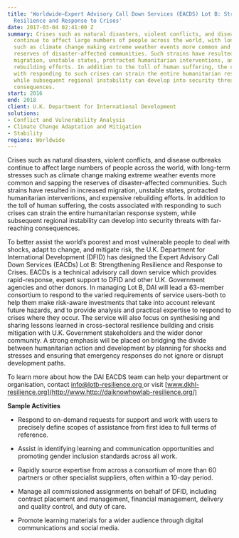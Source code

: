 ```yaml
---
title: 'Worldwide—Expert Advisory Call Down Services (EACDS) Lot B: Strengthening
  Resilience and Response to Crises'
date: 2017-03-04 02:41:00 Z
summary: Crises such as natural disasters, violent conflicts, and disease outbreaks
  continue to affect large numbers of people across the world, with long-term stresses
  such as climate change making extreme weather events more common and sapping the
  reserves of disaster-affected communities. Such strains have resulted in increased
  migration, unstable states, protracted humanitarian interventions, and expensive
  rebuilding efforts. In addition to the toll of human suffering, the costs associated
  with responding to such crises can strain the entire humanitarian response system,
  while subsequent regional instability can develop into security threats with far-reaching
  consequences.
start: 2016
end: 2018
client: U.K. Department for International Development
solutions:
- Conflict and Vulnerability Analysis
- Climate Change Adaptation and Mitigation
- Stability
regions: Worldwide
---
```


Crises such as natural disasters, violent conflicts, and disease outbreaks continue to affect large numbers of people across the world, with long-term stresses such as climate change making extreme weather events more common and sapping the reserves of disaster-affected communities. Such strains have resulted in increased migration, unstable states, protracted humanitarian interventions, and expensive rebuilding efforts. In addition to the toll of human suffering, the costs associated with responding to such crises can strain the entire humanitarian response system, while subsequent regional instability can develop into security threats with far-reaching consequences.

To better assist the world’s poorest and most vulnerable people to deal with shocks, adapt to change, and mitigate risk, the U.K. Department for International Development (DFID) has designed the Expert Advisory Call Down Services (EACDs) Lot B: Strengthening Resilience and Response to Crises. EACDs is a technical advisory call down service which provides rapid-response, expert support to DFID and other U.K. Government agencies and other donors. In managing Lot B, DAI will lead a 63-member consortium to respond to the varied requirements of service users-both to help them make risk-aware investments that take into account relevant future hazards, and to provide analysis and practical expertise to respond to crises where they occur. The service will also focus on synthesising and sharing lessons learned in cross-sectoral resilience building and crisis mitigation with U.K. Government stakeholders and the wider donor community. A strong emphasis will be placed on bridging the divide between humanitarian action and development by planning for shocks and stresses and ensuring that emergency responses do not ignore or disrupt development paths.

To learn more about how the DAI EACDS team can help your department or organisation, contact [info@lotb-resilience.org ](mailto:info@lotb-resilience.org)or visit [www.dkhl-resilience.org](http://www.http://daiknowhowlab-resilience.org/)

**Sample Activities**

* Respond  to on-demand requests for support and work with users to precisely define scopes of assistance from first idea to full terms of reference.

* Assist in identifying learning and communication opportunities and promoting gender inclusion standards across all work.

* Rapidly source expertise from across a consortium of more than 60 partners or other specialist suppliers, often within a 10-day period.

* Manage all commissioned assignments on behalf of DFID, including contract placement and management, financial management, delivery and quality control, and duty of care.

* Promote learning materials for a wider audience through digital communications and social media.